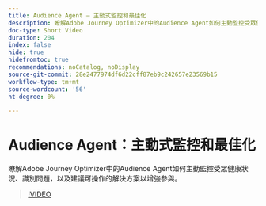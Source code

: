 ```yaml
---
title: Audience Agent — 主動式監控和最佳化
description: 瞭解Adobe Journey Optimizer中的Audience Agent如何主動監控受眾健康狀況、識別問題，以及建議可操作的解決方案以增強參與。
doc-type: Short Video
duration: 204
index: false
hide: true
hidefromtoc: true
recommendations: noCatalog, noDisplay
source-git-commit: 28e2477974df6d22cff87eb9c242657e23569b15
workflow-type: tm+mt
source-wordcount: '56'
ht-degree: 0%

---
```



# Audience Agent：主動式監控和最佳化

瞭解Adobe Journey Optimizer中的Audience Agent如何主動監控受眾健康狀況、識別問題，以及建議可操作的解決方案以增強參與。

<!-- 62_S653_3442539_203_audience-agent-proactive-monitoring-and-optimization -->
>[!VIDEO](https://video.tv.adobe.com/v/3460286/?learn=on&enablevpops=true&captions=chi_hant)
